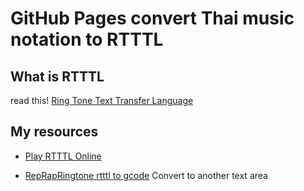 # GitHub Pages convert Thai music notation to RTTTL

## What is RTTTL

read this! [Ring Tone Text Transfer Language](https://en.wikipedia.org/wiki/Ring_Tone_Text_Transfer_Language)

## My resources

- [Play RTTTL Online](https://adamonsoon.github.io/rtttl-play/)

- [RepRapRingtone rtttl to gcode](http://ddrboxman.github.io/RepRapRingtone/) Convert to another text area
